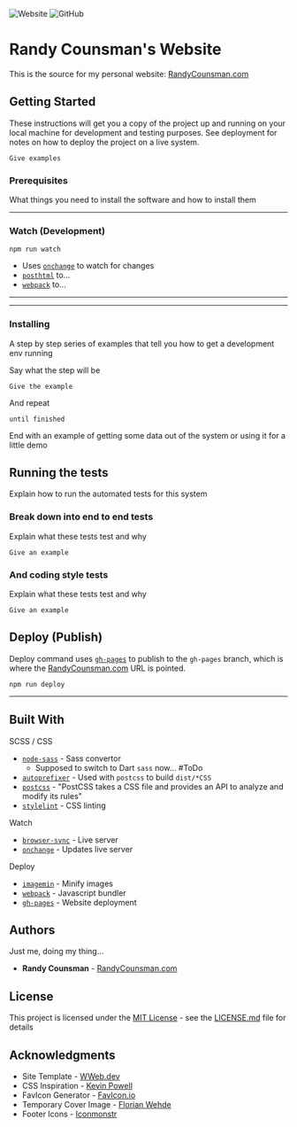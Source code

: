 ![Website](https://img.shields.io/website?url=https%3A%2F%2Fwww.randycounsman.com)
![GitHub](https://img.shields.io/github/license/boo13/website)

# Randy Counsman's Website

This is the source for my personal website: [RandyCounsman.com](https://www.randycounsman.com)


## Getting Started

These instructions will get you a copy of the project up and running on your local machine for development and testing purposes. See deployment for notes on how to deploy the project on a live system.


```shell
Give examples
```


### Prerequisites

What things you need to install the software and how to install them


***
### Watch (Development)

```shell
npm run watch 
```

- Uses [`onchange`](https://www.npmjs.com/package/onchange) to watch for changes
- [`posthtml`](https://www.npmjs.com/package/posthtml) to...
- [`webpack`](https://www.npmjs.com/package/webpack) to...
***

***


### Installing

A step by step series of examples that tell you how to get a development env running

Say what the step will be

```shell
Give the example
```

And repeat

```shell
until finished
```

End with an example of getting some data out of the system or using it for a little demo

## Running the tests

Explain how to run the automated tests for this system

### Break down into end to end tests

Explain what these tests test and why

```shell
Give an example
```

### And coding style tests

Explain what these tests test and why

```shell
Give an example
```

## Deploy (Publish)

Deploy command uses [`gh-pages`](https://www.npmjs.com/package/gh-pages) to publish to the `gh-pages` branch, which is where the [RandyCounsman.com](https://www.randycounsman.com) URL is pointed. 

```shell
npm run deploy
```

***


## Built With


SCSS / CSS

- [`node-sass`](https://www.npmjs.com/package/node-sass) - Sass convertor
  - Supposed to switch to Dart `sass` now... #ToDo
- [`autoprefixer`](https://www.npmjs.com/package/autoprefixer) - Used with `postcss` to build `dist/*CSS`
- [`postcss`](https://www.npmjs.com/package/postcss) - "PostCSS takes a CSS file and provides an API to analyze and modify its rules"
- [`stylelint`](https://www.npmjs.com/package/stylelint) - CSS linting

Watch

- [`browser-sync`](https://www.npmjs.com/package/browser-sync) - Live server
- [`onchange`](https://www.npmjs.com/package/onchange) - Updates live server

Deploy

- [`imagemin`](https://www.npmjs.com/package/imagemin) - Minify images
- [`webpack`](https://www.npmjs.com/package/webpack) - Javascript bundler
- [`gh-pages`](https://www.npmjs.com/package/gh-pages) - Website deployment


## Authors

Just me, doing my thing...

- **Randy Counsman** - [RandyCounsman.com](https://www.RandyCounsman.com)

## License

This project is licensed under the [MIT License](https://choosealicense.com/licenses/mit/) - see the [LICENSE.md](LICENSE.md) file for details


## Acknowledgments

- Site Template - [WWeb.dev](https://wweb.dev/blog/how-to-create-static-website-npm-scripts/#simplifybuild)
- CSS Inspiration - [Kevin Powell](https://www.youtube.com/channel/UCJZv4d5rbIKd4QHMPkcABCw)
- FavIcon Generator - [FavIcon.io](https://favicon.io/)
- Temporary Cover Image - [Florian Wehde](https://unsplash.com/photos/J6mySj3wntg?utm_source=unsplash&utm_medium=referral&utm_content=creditShareLink)
- Footer Icons - [Iconmonstr](https://iconmonstr.com)